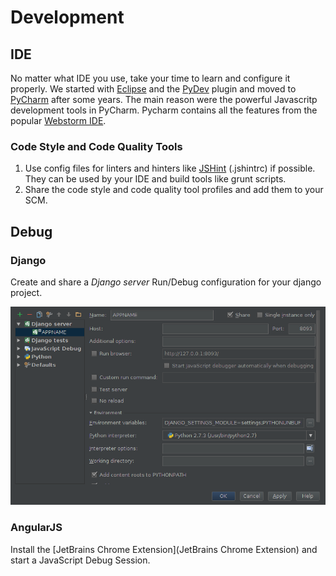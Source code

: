 # Development

## IDE

No matter what IDE you use, take your time to learn and configure it properly. We started with [Eclipse](http://www.eclipse.org/) and the [PyDev](http://pydev.org/) plugin and moved to [PyCharm](http://www.jetbrains.com/pycharm/) after some years. The main reason were the powerful Javascritp development tools in PyCharm. Pycharm contains all the features from the popular [Webstorm IDE](http://www.jetbrains.com/webstorm/).

### Code Style and Code Quality Tools

1. Use config files for linters and hinters like [JSHint](http://www.jshint.com/) (.jshintrc) if possible. They can be used by your IDE and build tools like grunt scripts.
1. Share the code style and code quality tool profiles and add them to your SCM.


## Debug

### Django

Create and share a _Django server_ Run/Debug configuration for your django project.

![revolunet logo](img/pycharm_django_debug.png)


### AngularJS

Install the [JetBrains Chrome Extension](JetBrains Chrome Extension) and start a JavaScript Debug Session.